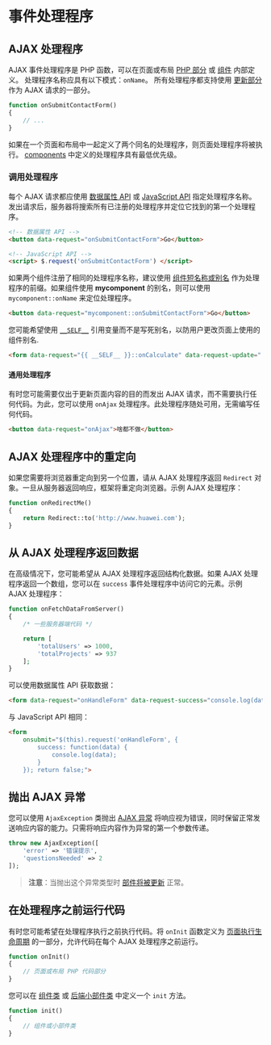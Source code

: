 # 事件处理程序

## AJAX 处理程序

AJAX 事件处理程序是 PHP 函数，可以在页面或布局 [PHP 部分](../cms/themes.md#oc-php-section) 或 [组件](../cms/components.md) 内部定义。 处理程序名称应具有以下模式：`onName`。 所有处理程序都支持使用 [更新部分](../ajax/update-partials.md) 作为 AJAX 请求的一部分。

```php
function onSubmitContactForm()
{
    // ...
}
```

如果在一个页面和布局中一起定义了两个同名的处理程序，则页面处理程序将被执行。 [components](../cms/components.md) 中定义的处理程序具有最低优先级。

<a id="oc-calling-a-handler"></a>
### 调用处理程序

每个 AJAX 请求都应使用 [数据属性 API](../ajax/attributes-api.md) 或 [JavaScript API](../ajax/javascript-api.md) 指定处理程序名称。 发出请求后，服务器将搜索所有已注册的处理程序并定位它找到的第一个处理程序。

```html
<!-- 数据属性 API -->
<button data-request="onSubmitContactForm">Go</button>

<!-- JavaScript API -->
<script> $.request('onSubmitContactForm') </script>
```

如果两个组件注册了相同的处理程序名称，建议使用 [组件短名称或别名](../cms/components.md#oc-components-aliases) 作为处理程序的前缀。如果组件使用 **mycomponent** 的别名，则可以使用 `mycomponent::onName` 来定位处理程序。

```html
<button data-request="mycomponent::onSubmitContactForm">Go</button>
```

您可能希望使用 [`__SELF__`](https://octobercms.com/docs/plugin/components#referencing-self) 引用变量而不是写死别名，以防用户更改页面上使用的组件别名.

```html
<form data-request="{{ __SELF__ }}::onCalculate" data-request-update="'{{ __SELF__ }}::calcresult': '#result'">
```

#### 通用处理程序

有时您可能需要仅出于更新页面内容的目的而发出 AJAX 请求，而不需要执行任何代码。为此，您可以使用 `onAjax` 处理程序。此处理程序随处可用，无需编写任何代码。

```html
<button data-request="onAjax">啥都不做</button>
```

## AJAX 处理程序中的重定向

如果您需要将浏览器重定向到另一个位置，请从 AJAX 处理程序返回 `Redirect` 对象。一旦从服务器返回响应，框架将重定向浏览器。示例 AJAX 处理程序：

```php
function onRedirectMe()
{
    return Redirect::to('http://www.huawei.com');
}
```

## 从 AJAX 处理程序返回数据

在高级情况下，您可能希望从 AJAX 处理程序返回结构化数据。如果 AJAX 处理程序返回一个数组，您可以在 `success` 事件处理程序中访问它的元素。示例 AJAX 处理程序：

```php
function onFetchDataFromServer()
{
    /* 一些服务器端代码 */

    return [
        'totalUsers' => 1000,
        'totalProjects' => 937
    ];
}
```

可以使用数据属性 API 获取数据：

```html
<form data-request="onHandleForm" data-request-success="console.log(data)">
```

与 JavaScript API 相同：

```html
<form
    onsubmit="$(this).request('onHandleForm', {
        success: function(data) {
            console.log(data);
        }
    }); return false;">
```

## 抛出 AJAX 异常

您可以使用 `AjaxException` 类抛出 [AJAX 异常](../services/error-log.md#oc-ajax-exception) 将响应视为错误，同时保留正常发送响应内容的能力。只需将响应内容作为异常的第一个参数传递。

```php
throw new AjaxException([
    'error' => '错误提示',
    'questionsNeeded' => 2
]);
```

> **注意**：当抛出这个异常类型时 [部件将被更新](../ajax/update-partials.md) 正常。

## 在处理程序之前运行代码

有时您可能希望在处理程序执行之前执行代码。将 `onInit` 函数定义为 [页面执行生命周期](../cms/layouts.md#oc-dynamic-layouts) 的一部分，允许代码在每个 AJAX 处理程序之前运行。

```php
function onInit()
{
    // 页面或布局 PHP 代码部分
}
```

您可以在 [组件类](../plugin/components.md#oc-component-initialization) 或 [后端小部件类](../backend/widgets.md) 中定义一个 `init` 方法。

```php
function init()
{
    // 组件或小部件类
}
```
